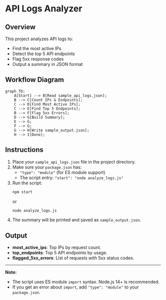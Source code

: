 # API Logs Analyzer

## Overview
This project analyzes API logs to:
- Find the most active IPs
- Detect the top 5 API endpoints
- Flag 5xx response codes
- Output a summary in JSON format

## Workflow Diagram

```mermaid
graph TD;
    A[Start] --> B[Read sample_api_logs.json];
    B --> C[Count IPs & Endpoints];
    C --> D[Find Most Active IPs];
    C --> E[Find Top 5 Endpoints];
    B --> F[Flag 5xx Errors];
    D --> G[Build Summary];
    E --> G;
    F --> G;
    G --> H[Write sample_output.json];
    H --> I[Done];
```

## Instructions

1. Place your `sample_api_logs.json` file in the project directory.
2. Make sure your `package.json` has:
   - `"type": "module"` (for ES module support)
   - The script entry: `"start": "node analyze_logs.js"`
3. Run the script:
   ```sh
   npm start
   ```
   or
   ```sh
   node analyze_logs.js
   ```
4. The summary will be printed and saved as `sample_output.json`.

## Output
- **most_active_ips**: Top IPs by request count.
- **top_endpoints**: Top 5 API endpoints by usage.
- **flagged_5xx_errors**: List of requests with 5xx status codes.

---

**Note:**
- The script uses ES module `import` syntax. Node.js 14+ is recommended.
- If you get an error about `import`, add `"type": "module"` to your `package.json`.